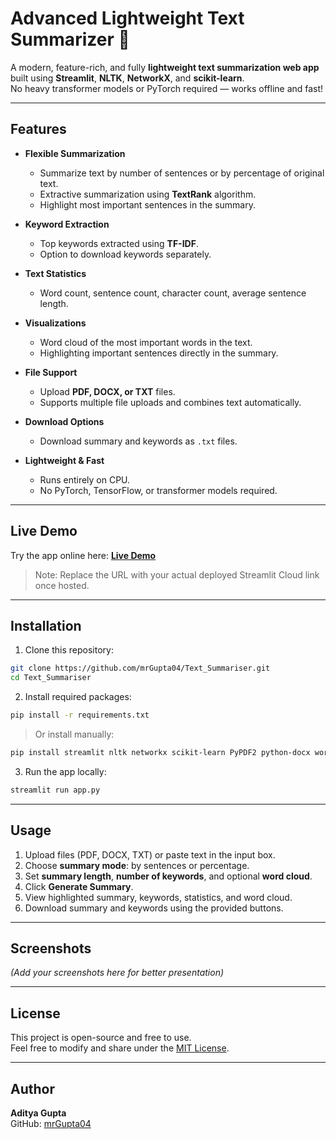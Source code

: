 # Advanced Lightweight Text Summarizer 📝

A modern, feature-rich, and fully **lightweight text summarization web app** built using **Streamlit**, **NLTK**, **NetworkX**, and **scikit-learn**.  
No heavy transformer models or PyTorch required — works offline and fast!  

---

## Features

- **Flexible Summarization**
  - Summarize text by number of sentences or by percentage of original text.
  - Extractive summarization using **TextRank** algorithm.
  - Highlight most important sentences in the summary.

- **Keyword Extraction**
  - Top keywords extracted using **TF-IDF**.
  - Option to download keywords separately.

- **Text Statistics**
  - Word count, sentence count, character count, average sentence length.

- **Visualizations**
  - Word cloud of the most important words in the text.
  - Highlighting important sentences directly in the summary.

- **File Support**
  - Upload **PDF, DOCX, or TXT** files.
  - Supports multiple file uploads and combines text automatically.

- **Download Options**
  - Download summary and keywords as `.txt` files.

- **Lightweight & Fast**
  - Runs entirely on CPU.
  - No PyTorch, TensorFlow, or transformer models required.

---

## Live Demo

Try the app online here: **[Live Demo](https://share.streamlit.io/mrGupta04/Text_Summariser/main/app.py)**  

> Note: Replace the URL with your actual deployed Streamlit Cloud link once hosted.

---

## Installation

1. Clone this repository:

```bash
git clone https://github.com/mrGupta04/Text_Summariser.git
cd Text_Summariser
```

2. Install required packages:

```bash
pip install -r requirements.txt
```

> Or install manually:

```bash
pip install streamlit nltk networkx scikit-learn PyPDF2 python-docx wordcloud matplotlib
```

3. Run the app locally:

```bash
streamlit run app.py
```

---

## Usage

1. Upload files (PDF, DOCX, TXT) or paste text in the input box.  
2. Choose **summary mode**: by sentences or percentage.  
3. Set **summary length**, **number of keywords**, and optional **word cloud**.  
4. Click **Generate Summary**.  
5. View highlighted summary, keywords, statistics, and word cloud.  
6. Download summary and keywords using the provided buttons.

---

## Screenshots

*(Add your screenshots here for better presentation)*

---

## License

This project is open-source and free to use.  
Feel free to modify and share under the [MIT License](https://opensource.org/licenses/MIT).

---

## Author

**Aditya Gupta**  
GitHub: [mrGupta04](https://github.com/mrGupta04)

